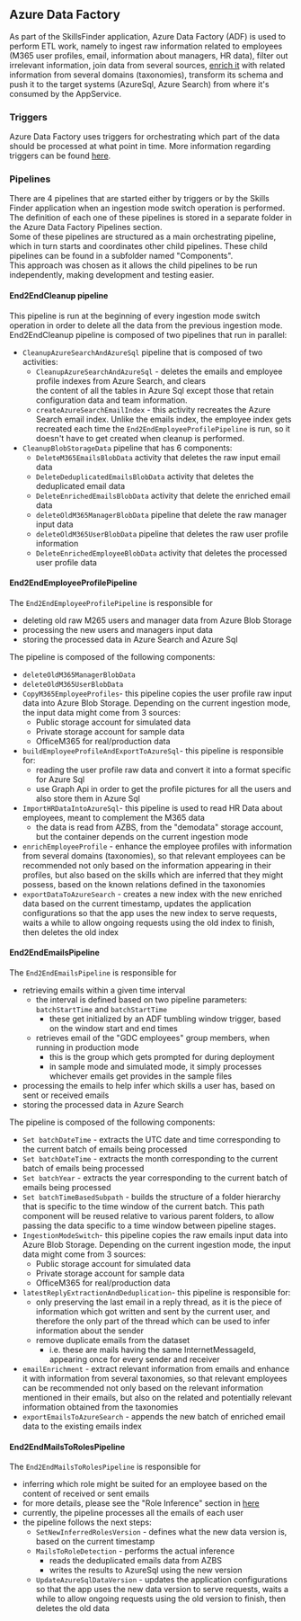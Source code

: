 ## Azure Data Factory

As part of the SkillsFinder application, Azure Data Factory (ADF) is used to perform ETL work, namely to ingest raw information
related to employees (M365 user profiles, email, information about managers, HR data), filter out irrelevant information,
join data from several sources, [enrich it](enrichment_pipelines.md) with related information from several domains (taxonomies),
transform its schema and push it to the target systems (AzureSql, Azure Search) from where it's consumed by the AppService.


### Triggers

Azure Data Factory uses triggers for orchestrating which part of the data should be processed at what point in time. 
More information regarding triggers can be found [here](ADF_trigger_creation_policy.md). 

### Pipelines

There are 4 pipelines that are started either by triggers or by the Skills Finder application when an ingestion mode switch 
operation is performed.  
The definition of each one of these pipelines is stored in a separate folder in the Azure Data Factory Pipelines section.  
Some of these pipelines are structured as a main orchestrating pipeline, which in turn starts and coordinates other
child pipelines. These child pipelines can be found in a subfolder named "Components".  
This approach was chosen as it allows the child pipelines to be run independently, making development and testing easier.

#### End2EndCleanup pipeline

This pipeline is run at the beginning of every ingestion mode switch operation in order to delete all the data from the previous ingestion mode. 
End2EndCleanup pipeline is composed of two pipelines that run in parallel:
- `CleanupAzureSearchAndAzureSql` pipeline that is composed of two activities:
    - `CleanupAzureSearchAndAzureSql` - deletes the emails and employee profile indexes from Azure Search, and clears  
      the content of all the tables in Azure Sql except those that retain configuration data and team information.
    - `createAzureSearchEmailIndex` - this activity recreates the Azure Search email index. Unlike the emails index,
      the employee index gets recreated each time the `End2EndEmployeeProfilePipeline` is run, so it doesn't have to get 
      created when cleanup is performed.
- `CleanupBlobStorageData` pipeline that has 6 components:
    - `DeleteM365EmailsBlobData` activity that deletes the raw input email data
    - `DeleteDeduplicatedEmailsBlobData` activity that deletes the deduplicated email data
    - `DeleteEnrichedEmailsBlobData` activity that delete the enriched email data
    - `deleteOldM365ManagerBlobData` pipeline that delete the raw manager input data
    - `deleteOldM365UserBlobData` pipeline that deletes the raw user profile information
    - `DeleteEnrichedEmployeeBlobData` activity that deletes the processed user profile data
    
#### End2EndEmployeeProfilePipeline
The `End2EndEmployeeProfilePipeline` is responsible for 
- deleting old raw M265 users and manager data from Azure Blob Storage
- processing the new users and managers input data
- storing the processed data in Azure Search and Azure Sql

The pipeline is composed of the following components:
- `deleteOldM365ManagerBlobData`
- `deleteOldM365UserBlobData`
- `CopyM365EmployeeProfiles`- this pipeline copies the user profile raw input data into Azure Blob Storage. Depending on 
  the current ingestion mode, the input data might come from 3 sources:
    - Public storage account for simulated data
    - Private storage account for sample data
    - OfficeM365 for real/production data
- `buildEmployeeProfileAndExportToAzureSql`- this pipeline is responsible for:
    - reading the user profile raw data and convert it into a format specific for Azure Sql
    - use Graph Api in order to get the profile pictures for all the users and also store them in Azure Sql
- `ImportHRDataIntoAzureSql`- this pipeline is used to read HR Data about employees, meant to complement the M365 data
    - the data is read from AZBS, from the "demodata" storage account, but the container depends on the current ingestion mode
- `enrichEmployeeProfile` - enhance the employee profiles with information from several domains (taxonomies), so that 
  relevant employees can be recommended not only based on the information appearing in their profiles, but also based
  on the skills which are inferred that they might possess, based on the known relations defined in the taxonomies 
- `exportDataToAzureSearch` - creates a new index with the new enriched data based on the current timestamp, updates the 
  application configurations so that the app uses the new index to serve requests, waits a while to allow ongoing requests
  using the old index to finish, then deletes the old index

#### End2EndEmailsPipeline
The `End2EndEmailsPipeline` is responsible for
- retrieving emails within a given time interval 
    - the interval is defined based on two pipeline parameters: `batchStartTime` and `batchStartTime`
        - these get initialized by an ADF tumbling window trigger, based on the window start and end times
    - retrieves email of the "GDC employees" group members, when running in production mode
        - this is the group which gets prompted for during deployment
        - in sample mode and simulated mode, it simply processes whichever emails get provides in the sample files
- processing the emails to help infer which skills a user has, based on sent or received emails
- storing the processed data in Azure Search

The pipeline is composed of the following components:
- `Set batchDateTime` - extracts the UTC date and time corresponding to the current batch of emails being processed
- `Set batchDateTime` - extracts the month corresponding to the current batch of emails being processed
- `Set batchYear` - extracts the year corresponding to the current batch of emails being processed
- `Set batchTimeBasedSubpath` - builds the structure of a folder hierarchy  that is specific to the time window of the 
  current batch. This path component will be reused relative to various parent folders, to allow passing the data 
  specific to a time window between pipeline stages.
- `IngestionModeSwitch`- this pipeline copies the raw emails input data into Azure Blob Storage. Depending on
  the current ingestion mode, the input data might come from 3 sources:
  - Public storage account for simulated data
  - Private storage account for sample data
  - OfficeM365 for real/production data
- `latestReplyExtractionAndDeduplication`- this pipeline is responsible for:
  - only preserving the last email in a reply thread, as it is the piece of information which got written and sent by 
    the current user, and therefore the only part of the thread which can be used to infer information about the sender
  - remove duplicate emails from the dataset 
      - i.e. these are mails having the same InternetMessageId, appearing once for every sender and receiver
- `emailEnrichment` - extract relevant information from emails and enhance it with information from several taxonomies,
  so that relevant employees can be recommended not only based on the relevant information mentioned in their emails, 
  but also on the related and potentially relevant information obtained from the taxonomies
- `exportEmailsToAzureSearch` - appends the new batch of enriched email data to the existing emails index

#### End2EndMailsToRolesPipeline
The `End2EndMailsToRolesPipeline` is responsible for
- inferring which role might be suited for an employee based on the content of received or sent emails 
- for more details, please see the "Role Inference" section in [here](enrichment_pipelines.md)
- currently, the pipeline processes all the emails of each user
- the pipeline follows the next steps:
  - `SetNewInferredRolesVersion` - defines what the new data version is, based on the current timestamp
  - `MailsToRoleDetection` - performs the actual inference
    - reads the deduplicated emails data from AZBS 
    - writes the results to AzureSql using the new version
  - `UpdateAzureSqlDataVersion` - updates the application configurations so that the app uses the new data version to 
    serve requests, waits a while to allow ongoing requests using the old version to finish, then deletes the old data

